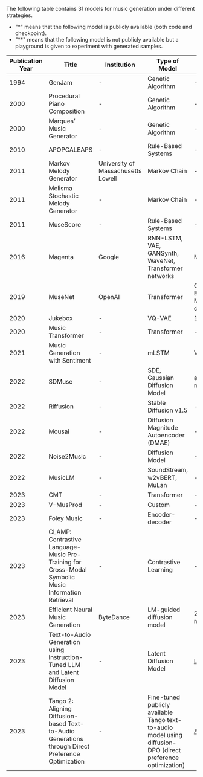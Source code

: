 The following table contains 31 models for music generation under different strategies.
- "*" means that the following model is publicly available (both code and checkpoint).
- "**" means that the following model is not publicly available but a playground is given to experiment with generated samples.


| Publication Year | Title                                                                                        | Institution                         | Type of Model                              | Dataset                     | Paper                                                                                                 | Code |
|------------------|----------------------------------------------------------------------------------------------|-------------------------------------|--------------------------------------------|-----------------------------|-------------------------------------------------------------------------------------------------------|------|
| 1994             | GenJam                                                                                       | -                                   | Genetic Algorithm                           | -                           | [Link](https://doi.org/10.1109/MEC.2000.917844)                                                      | -    |
| 2000             | Procedural Piano Composition                                                                 | -                                   | Genetic Algorithm                           | -                           | [Link](https://doi.org/10.1109/TEVC.2020.3021504)                                                    | -    |
| 2000             | Marques’ Music Generator                                                                     | -                                   | Genetic Algorithm                           | -                           | [Link](https://doi.org/10.1109/TII.2020.2971324)                                                     | -    |
| 2010             | APOPCALEAPS                                                                                  | -                                   | Rule-Based Systems                          | -                           | [Link](https://doi.org/10.48550/arXiv.2001.03795)                                                    | -    |
| 2011             | Markov Melody Generator                                                                      | University of Massachusetts Lowell  | Markov Chain                                | -                           | [Link](https://doi.org/10.48550/arXiv.2107.05973)                                                    | -    |
| 2011             | Melisma Stochastic Melody Generator                                                          | -                                   | Markov Chain                                | -                           | [Link](https://doi.org/10.48550/arXiv.2001.03795)                                                    | -    |
| 2011             | MuseScore                                                                                    | -                                   | Rule-Based Systems                          | -                           | [Link](https://doi.org/10.48550/arXiv.2011.03017)                                                    | -    |
| 2016             | Magenta                                                                                      | Google                              | RNN-LSTM, VAE, GANSynth, WaveNet, Transformer networks | MIDI files                  | [Link](https://doi.org/10.1109/TPAMI.2020.2994888)                                                   | [Link](https://github.com/magenta/magenta)             |
| 2019             | MuseNet                                                                                      | OpenAI                              | Transformer                                 | ClassicalArchives, BitMidi, MAESTRO dataset  | [Link](https://doi.org/10.48550/arXiv.1907.04545)                                                    | [Link](https://github.com/openai/musenet)              |
| 2020             | Jukebox                                                                                      | -                                   | VQ-VAE                                      | 1.2 million songs           | [Link](https://doi.org/10.1109/TPAMI.2019.2905854)                                                    | [Link](https://github.com/openai/jukebox)              |
| 2020             | Music Transformer                                                                            | -                                   | Transformer                                 | -                           | [Link](https://doi.org/10.1109/TPAMI.2020.2994888)                                                   | [Link](https://github.com/jason9693/MusicTransformer)  |
| 2021             | Music Generation with Sentiment                                                              | -                                   | mLSTM                                       | VGMIDI                      | [Link](https://doi.org/10.48550/arXiv.2101.04757)                                                    | [Link](https://github.com/YatingMusic/muse2midi)       |
| 2022             | SDMuse                                                                                       | -                                   | SDE, Gaussian Diffusion Model               | ailabs1k7 pop music dataset | [Link](https://doi.org/10.48550/arXiv.2012.03385)                                                    | [Link](https://github.com/SonyCSLParis/SDMuse)         |
| 2022             | Riffusion                                                                                    | -                                   | Stable Diffusion v1.5                       | -                           | [Link](https://doi.org/10.1109/TPAMI.2020.2994888)                                                   | [Link](https://github.com/stablediffusion)             |
| 2022             | Mousai                                                                                       | -                                   | Diffusion Magnitude Autoencoder (DMAE)      | -                           | [Link](https://doi.org/10.1109/TPAMI.2020.2994888)                                                   | [Link](https://github.com/SonyCSLParis/mousai)         |
| 2022             | Noise2Music                                                                                  | -                                   | Diffusion Model                             | -                           | [Link](https://doi.org/10.48550/arXiv.2012.03385)                                                    | [Link](https://github.com/lucidrains/Noise2Music)      |
| 2022             | MusicLM                                                                                      | -                                   | SoundStream, w2vBERT, MuLan                 | -                           | [Link](https://doi.org/10.48550/arXiv.2206.13930)                                                    | [Link](https://github.com/lucidrains/musiclm-pytorch)  |
| 2023             | CMT                                                                                          | -                                   | Transformer                                 | -                           | [Link](https://doi.org/10.1109/TPAMI.2020.2994888)                                                   | [Link](https://github.com/jason9693/MusicTransformer)  |
| 2023             | V-MusProd                                                                                    | -                                   | Custom                                      | -                           | [Link](https://doi.org/10.48550/arXiv.2101.04757)                                                    | [Link](https://github.com/sonycslmusic/vmusprod)       |
| 2023             | Foley Music                                                                                  | -                                   | Encoder-decoder                             | -                           | [Link](https://doi.org/10.48550/arXiv.2101.04757)                                                    | [Link](https://github.com/sonycslex/capturemusic)      |
| 2023             | CLAMP: Contrastive Language-Music Pre-Training for Cross-Modal Symbolic Music Information Retrieval | -                                   | Contrastive Learning                        | -                           | [Link](https://arxiv.org/abs/2306.15719)                                                             | -    |
| 2023             | Efficient Neural Music Generation                                                            | ByteDance                           | LM-guided diffusion model                   | 257k hours of music         | [Link](https://Efficient-MeLoDy.github.io/)                                                           | -    |
| 2023             | Text-to-Audio Generation using Instruction-Tuned LLM and Latent Diffusion Model              | -                                   | Latent Diffusion Model                      | [Link](https://huggingface.co/datasets/declare-lab/audio-alpaca)                           | [Link](https://arxiv.org/abs/2304.13731)                                                             | [Link](https://tango2-web.github.io/)    |
| 2023             | Tango 2: Aligning Diffusion-based Text-to-Audio Generations through Direct Preference Optimization | -                                   | Fine-tuned publicly available Tango text-to-audio model using diffusion-DPO (direct preference optimization)              | [Audio-Alpaca](https://huggingface.co/datasets/declare-lab/audio-alpaca)                            | [Link](https://arxiv.org/abs/2404.09956)                                                             | [Link](https://tango2-web.github.io/)    |
